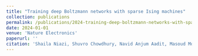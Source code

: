 ```yaml
---
title: "Training deep Boltzmann networks with sparse Ising machines"
collection: publications
permalink: /publications/2024-training-deep-boltzmann-networks-with-sparse-ising
date: 2024-01-01
venue: 'Nature Electronics'
paperurl: ''
citation: 'Shaila Niazi, Shuvro Chowdhury, Navid Anjum Aadit, Masoud Mohseni, Yao Qin, Kerem Y. Camsari (2024). Training deep Boltzmann networks with sparse Ising machines. Nature Electronics.'
---
```

